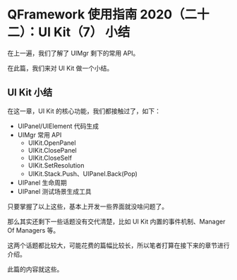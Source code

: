 # QFramework 使用指南 2020（二十二）：UI Kit（7） 小结
在上一遍，我们了解了 UIMgr 剩下的常用 API。

在此篇，我们来对 UI Kit 做一个小结。

## UI Kit 小结
在这一章，UI Kit 的核心功能，我们都接触过了，如下：
* UIPanel/UIElement 代码生成
* UIMgr 常用 API
    * UIKit.OpenPanel
    * UIKit.ClosePanel
    * UIKit.CloseSelf
    * UIKit.SetResolution
    * UIKit.Stack.Push、UIPanel.Back(Pop)
* UIPanel 生命周期
* UIPanel 测试场景生成工具

只要掌握了以上这些，基本上开发一些界面就没啥问题了。

那么其实还剩下一些话题没有交代清楚，比如 UI Kit 内置的事件机制、Manager Of Managers 等。

这两个话题都比较大，可能花费的篇幅比较长，所以笔者打算在接下来的章节进行介绍。

此篇的内容就这些。